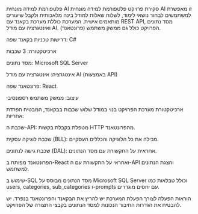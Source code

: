 פלטפורמת למידה מונחית AI
סקירת פרויקט
פלטפורמת למידה מונחית AI זו מאפשרת למשתמשים לבחור נושאי לימוד,
לשלוח שאלות למודל בינה מלאכותית ולקבל שיעורים מותאמים אישית.
המערכת כוללת מערכת בקאנד עם REST API, מסד נתונים ואינטגרציה עם מודל AI.
הפרויקט כולל גם ממשק משתמש (פרונטאנד).

דרישות טכניות
בקאנד
שפה: C#‎

ארכיטקטורה: 3 שכבות

מסד נתונים: Microsoft SQL Server

אינטגרציה: אינטגרציה עם מודל AI (באמצעות API)

פרונטאנד
שפה: React

עיצוב: ממשק משתמש רספונסיבי

ארכיטקטורת מערכת
הפרויקט בנוי במודל שלוש שכבות בבקאנד, המבטיח הפרדת אחריות:

שכבת ה-API: מטפלת בקבלת בקשות HTTP מהפרונטאנד.

שכבת לוגיקה עסקית (BLL): מכילה את כל הלוגיקה והכללים העסקיים.

שכבת גישה לנתונים (DAL): אחראית על התקשורת עם מסד הנתונים.

הפרונטאנד מפותח ב-React ואחראי על התקשורת עם ה-API והצגת הנתונים למשתמש.

שימוש ב-SQL
מסד הנתונים מבוסס על Microsoft SQL Server וכולל טבלאות כמו users, categories, sub_categories ו-prompts עם יחסים מוגדרים.

הוראות הפעלה
לצורך הפעלת המערכת יש להריץ את הבקאנד והפרונטאנד בנפרד. יש להבטיח את הגדרות החיבור הנכונות למסד הנתונים בקבצי התצורה של הפרויקט.

